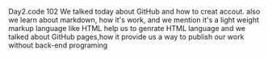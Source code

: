 Day2.code 102
We talked today about GitHub and how to creat accout.
also we learn about markdown, how it's work, and we mention it's a light weight markup language like HTML help us to genrate HTML language
and we talked about GitHub pages,how it provide us a way to publish our work without back-end programing  

